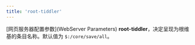 ```yaml
---
title: 'root-tiddler'
---
```


[网页服务器配置参数](WebServer Parameters) **root-tiddler**，决定呈现为根维基的条目名称。默认值为 `$:/core/save/all`。
